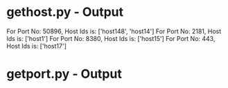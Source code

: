 # gethost.py - Output


For Port No: 50896, Host Ids is: ['host148', 'host14']
For Port No: 2181, Host Ids is: ['host1']
For Port No: 8380, Host Ids is: ['host15']
For Port No: 443, Host Ids is: ['host17']


# getport.py - Output

